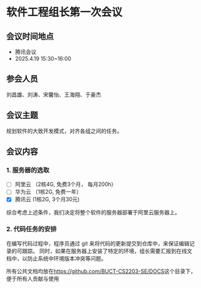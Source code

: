 # 软件工程组长第一次会议

## 会议时间地点

- 腾讯会议
- 2025.4.19  15:30~16:00

## 参会人员

刘昌雄、刘涛、宋馨怡、王海翔、于豪杰

## 会议主题

规划软件的大致开发模式，对齐各组之间的任务。

## 会议内容

### 1. 服务器的选取

- [ ] 阿里云 （2核4G, 免费3个月， 每月200h）
- [ ] 华为云 （1核2G, 免费一年）
- [x] 腾讯云   (1核2G, 3个月30元)

综合考虑上述条件，我们决定将整个软件的服务器部署于阿里云服务器上。

### 2. 代码任务的安排

在编写代码过程中，程序员通过 git 来将代码的更新提交到仓库中，来保证编辑记录的可跟踪。 同时，如果在服务器上安装了特定的环境，组长需要汇报到在线文档中，以防止系统中环境版本冲突等问题。

所有公共文档均放在<https://github.com/BUCT-CS2203-SE/DOCS>这个目录下，便于所有人贡献与使用
